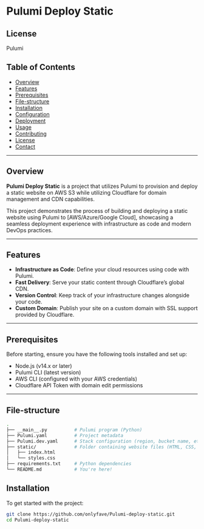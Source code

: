 # Pulumi Deploy Static

## License
Pulumi

## Table of Contents
- [Overview](#overview)
- [Features](#features)
- [Prerequisites](#prerequisites)
- [File-structure](File-structure)
- [Installation](#installation)
- [Configuration](#configuration)
- [Deployment](#deployment)
- [Usage](#usage)
- [Contributing](#contributing)
- [License](#license-1)
- [Contact](#contact)

---

## Overview
**Pulumi Deploy Static** is a project that utilizes Pulumi to provision and deploy a static website on AWS S3 while utilizing Cloudflare for domain management and CDN capabilities. 

This project demonstrates the process of building and deploying a static website using Pulumi to [AWS/Azure/Google Cloud], showcasing a seamless deployment experience with infrastructure as code and modern DevOps practices.

---

## Features
- **Infrastructure as Code**: Define your cloud resources using code with Pulumi.
- **Fast Delivery**: Serve your static content through Cloudflare’s global CDN.
- **Version Control**: Keep track of your infrastructure changes alongside your code.
- **Custom Domain**: Publish your site on a custom domain with SSL support provided by Cloudflare.

---

## Prerequisites
Before starting, ensure you have the following tools installed and set up:

- Node.js (v14.x or later)  
- Pulumi CLI (latest version)  
- AWS CLI (configured with your AWS credentials)  
- Cloudflare API Token with domain edit permissions  

---
## File-structure
```bash
.
├── __main__.py          # Pulumi program (Python)
├── Pulumi.yaml          # Project metadata
├── Pulumi.dev.yaml      # Stack configuration (region, bucket name, etc.)
├── static/              # Folder containing website files (HTML, CSS, JS)
│   ├── index.html
│   └── styles.css
├── requirements.txt     # Python dependencies
└── README.md            # You're here!
```

## Installation

To get started with the project:

```bash
git clone https://github.com/onlyfave/Pulumi-deploy-static.git  
cd Pulumi-deploy-static
